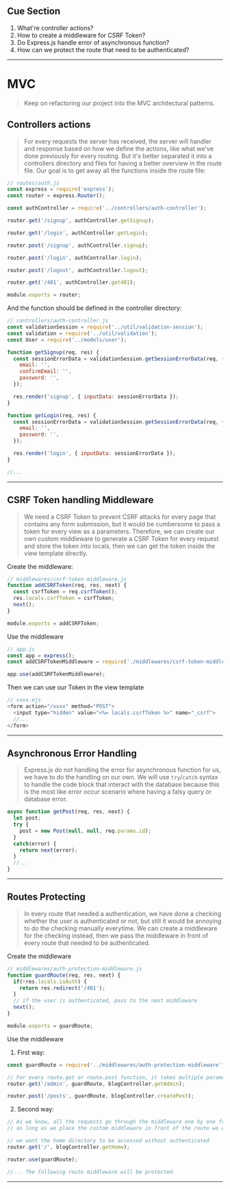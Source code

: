 ## Cue Section
1. What're controller actions?
2. How to create a middleware for CSRF Token?
3. Do Express.js handle error of asynchronous function?
4. How can we protect the route that need to be authenticated?

---

# MVC
> Keep on refactoring our project into the MVC architectural patterns.

## Controllers actions
> For every requests the server has received, the server will handler and response based on how we define the actions, like what we've done previously for every routing.
But it's better separated it into a controllers directory and files for having a better overview in the route file.
Our goal is to get away all the functions inside the route file:
```js
// routes/auth.js
const express = require('express');
const router = express.Router();

const authController = require('../controllers/auth-controller');

router.get('/signup', authController.getSignup);

router.get('/login', authController.getLogin);

router.post('/signup', authController.signup);

router.post('/login', authController.login);

router.post('/logout', authController.logout);

router.get('/401', authController.get401);

module.exports = router;
```
And the function should be defined in the controller directory:
```js
// controllers/auth-controller.js
const validationSession = require('../util/validation-session');
const validation = require('../util/validation');
const User = require('../models/user');

function getSignup(req, res) {
  const sessionErrorData = validationSession.getSessionErrorData(req, {
    email: '',
    confirmEmail: '',
    password: '',
  });

  res.render('signup', { inputData: sessionErrorData });
}

function getLogin(req, res) {
  const sessionErrorData = validationSession.getSessionErrorData(req, {
    email: '',
    password: '',
  });

  res.render('login', { inputData: sessionErrorData });
}

//...
```

---

## CSRF Token handling Middleware
> We need a CSRF Token to prevent CSRF attacks for every page that contains any form submission, but it would be cumbersome to pass a token for every view as a parameters. Therefore, we can create our own custom middleware to generate a CSRF Token for every request and store the token into locals, then we can get the token inside the view template directly.

Create the middleware:
```js
// middlewares/csrf-token-middleware.js
function addCSRFToken(req, res, next) {
  const csrfToken = req.csrfToken();
  res.locals.csrfToken = csrfToken;
  next();
}

module.exports = addCSRFToken;
```

Use the middleware
```js
// app.js
const app = express();
const addCSRFTokenMiddleware = require('./middlewares/csrf-token-middleware');

app.use(addCSRFTokenMiddleware);
```

Then we can use our Token in the view template
```js
// xxxx.ejs
<form action="/xxxx" method="POST">
  <input type="hidden" value="<%= locals.csrfToken %>" name="_csrf">
  //...
</form>
```

---

## Asynchronous Error Handling
> Express.js do not handling the error for asynchronous function for us, we have to do the handling on our own. We will use `try`/`catch` syntax to handle the code block that interact with the database because this is the most like error occur scenario where having a falsy query or database error.
```js
async function getPost(req, res, next) {
  let post;
  try {
    post = new Post(null, null, req.params.id);
  }
  catch(error) {
    return next(error);
  }
  //...
}
```

---

## Routes Protecting
> In every route that needed a authentication, we have done a checking whether the user is authenticated or not, but still it would be annoying to do the checking manually everytime. We can create a middleware for the checking instead, then we pass the middleware in front of every route that needed to be authenticated.

Create the middleware
```js
// middlewares/auth-protection-middleware.js
function guardRoute(req, res, next) {
  if(!res.locals.isAuth) {
    return res.redirect('/401');
  }
  // if the user is authenticated, pass to the next middleware
  next();
}

module.exports = guardRoute;
```

Use the middleware
1. First way:
```js
const guardRoute = require('../middlewares/auth-protection-middleware');

// For every route.get or route.post function, it takes multiple parameters for middlewares.
router.get('/admin', guardRoute, blogController.getAdmin);

router.post('/posts', guardRoute, blogController.createPost);
```
2. Second way:
```js
// As we know, all the requests go through the middleware one by one from the top to the bottom,
// as long as we place the custom middleware in front of the route we want to protect, it will works fine.

// we want the home directory to be accessed without authenticated
router.get('/', blogController.getHome);

router.use(guardRoute);

//... The following route middleware will be protected
```

---
